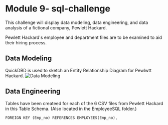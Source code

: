 # Module 9- sql-challenge
This challenge will display data modeling, data engineering, and data analysis of a fictional company, Pewlett Hackard.

Pewlett Hackard's employee and department files are to be examined to aid their hiring process. 

## Data Modeling 
QuickDBD is used to sketch an Entity Relationship Diagram for Pewlwtt Hackard.
![Data Modeling ](https://user-images.githubusercontent.com/121995835/228045206-e0fa6b98-1c31-425c-9127-f1cf99c88e9b.png)

## Data Engineering 
Tables have been createed for each of the 6 CSV files from Pewlett Hackard in this Table Schema. (Also located in the EmployeeSQL folder.)


	FOREIGN KEY (Emp_no) REFERENCES EMPLOYEES(Emp_no),
